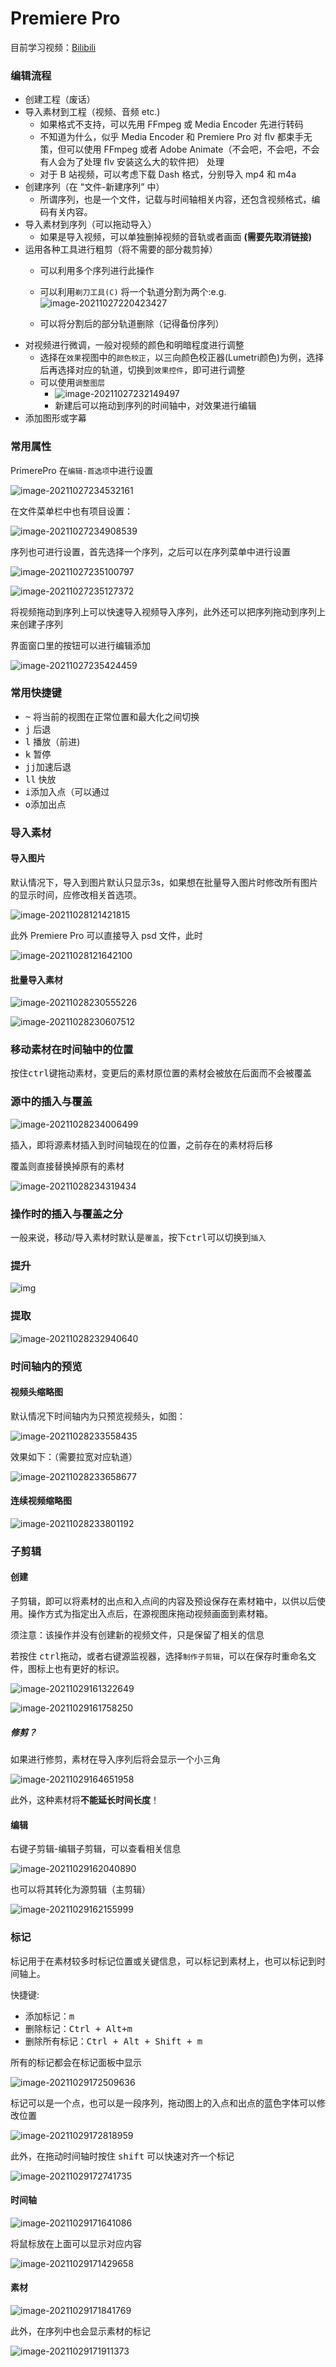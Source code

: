 #  Premiere Pro

目前学习视频：[Bilibili](https://www.bilibili.com/video/BV1bb411F7Sh?p=2)

### 编辑流程

+ 创建工程（废话）
+ 导入素材到工程（视频、音频 etc.)
	+ 如果格式不支持，可以先用 FFmpeg 或 Media Encoder 先进行转码
	+ 不知道为什么，似乎 Media Encoder 和 Premiere Pro 对 flv 都束手无策，但可以使用 FFmpeg 或者 Adobe Animate（不会吧，不会吧，不会有人会为了处理 flv 安装这么大的软件把） 处理
	+ 对于 B 站视频，可以考虑下载 Dash 格式，分别导入 mp4 和 m4a
+ 创建序列（在 “文件-新建序列” 中）
	+ 所谓序列，也是一个文件，记载与时间轴相关内容，还包含视频格式，编码有关内容。
+ 导入素材到序列（可以拖动导入）
	+ 如果是导入视频，可以单独删掉视频的音轨或者画面 **(需要先取消链接)**
+ 运用各种工具进行粗剪（将不需要的部分裁剪掉）
	+ 可以利用多个序列进行此操作
	
	+ 可以利用`剃刀工具(C)` 将一个轨道分割为两个:e.g.![image-20211027220423427](main_res/image-20211027220423427.png)
	
	+ 可以将分割后的部分轨道删除（记得备份序列）
+ 对视频进行微调，一般对视频的颜色和明暗程度进行调整
  + 选择在`效果`视图中的`颜色校正`，以三向颜色校正器(Lumetri颜色)为例，选择后再选择对应的轨道，切换到`效果控件`，即可进行调整 
  + 可以使用`调整图层`
    + ![image-20211027232149497](main_res/image-20211027232149497.png)
    + 新建后可以拖动到序列的时间轴中，对效果进行编辑
+ 添加图形或字幕
### 常用属性
PrimerePro 在`编辑-首选项`中进行设置

![image-20211027234532161](main_res/image-20211027234532161.png)

在文件菜单栏中也有项目设置：

![image-20211027234908539](main_res/image-20211027234908539.png)

序列也可进行设置，首先选择一个序列，之后可以在序列菜单中进行设置

![image-20211027235100797](main_res/image-20211027235100797.png)

![image-20211027235127372](main_res/image-20211027235127372.png)

将视频拖动到序列上可以快速导入视频导入序列，此外还可以把序列拖动到序列上来创建子序列

界面窗口里的按钮可以进行编辑添加

![image-20211027235424459](main_res/image-20211027235424459.png)

### 常用快捷键

+ <kbd>~</kbd> 将当前的视图在正常位置和最大化之间切换
+ <kbd>j</kbd> 后退
+ <kbd>l</kbd> 播放（前进)
+ <kbd>k</kbd> 暂停
+ <kbd>jj</kbd>加速后退
+ <kbd>ll</kbd> 快放
+ <kbd>i</kbd>添加入点（可以通过
+ <kbd>o</kbd>添加出点

### 导入素材

#### 导入图片

默认情况下，导入到图片默认只显示3s，如果想在批量导入图片时修改所有图片的显示时间，应修改相关首选项。

![image-20211028121421815](main_res/image-20211028121421815.png)

此外 Premiere Pro 可以直接导入 psd 文件，此时

![image-20211028121642100](main_res/image-20211028121642100.png)

#### 批量导入素材

![image-20211028230555226](main_res/image-20211028230555226.png)

![image-20211028230607512](main_res/image-20211028230607512.png)

### 移动素材在时间轴中的位置

按住<kbd>ctrl</kbd>键拖动素材，变更后的素材原位置的素材会被放在后面而不会被覆盖

### 源中的插入与覆盖

![image-20211028234006499](main_res/image-20211028234006499.png)

插入，即将源素材插入到时间轴现在的位置，之前存在的素材将后移

覆盖则直接替换掉原有的素材

![image-20211028234319434](main_res/image-20211028234319434.png)

### 操作时的插入与覆盖之分

一般来说，移动/导入素材时默认是`覆盖`，按下<kbd>ctrl</kbd>可以切换到`插入`

### 提升

![img](main_res/23X1F[U5GY7KA}%BTD$QQ0X.png)

### 提取

![image-20211028232940640](main_res/image-20211028232940640.png)

### 时间轴内的预览

#### 视频头缩略图

默认情况下时间轴内为只预览视频头，如图：

![image-20211028233558435](main_res/image-20211028233558435.png)

效果如下：（需要拉宽对应轨道）

![image-20211028233658677](main_res/image-20211028233658677.png)

#### 连续视频缩略图

![image-20211028233801192](main_res/image-20211028233801192.png)

### 子剪辑

#### 创建

子剪辑，即可以将素材的出点和入点间的内容及预设保存在素材箱中，以供以后使用。操作方式为指定出入点后，在源视图床拖动视频画面到素材箱。

须注意：该操作并没有创建新的视频文件，只是保留了相关的信息

若按住 <kbd>ctrl</kbd>拖动，或者右键源监视器，选择`制作子剪辑`，可以在保存时重命名文件，图标上也有更好的标识。

![image-20211029161322649](main_res/image-20211029161322649.png)

![image-20211029161758250](main_res/image-20211029161758250.png)



##### 修剪？

如果进行修剪，素材在导入序列后将会显示一个小三角

![image-20211029164651958](main_res/image-20211029164651958.png)

此外，这种素材将**不能延长时间长度**！



#### 编辑

右键子剪辑-编辑子剪辑，可以查看相关信息

![image-20211029162040890](main_res/image-20211029162040890.png)

也可以将其转化为源剪辑（主剪辑）

![image-20211029162155999](main_res/image-20211029162155999.png)

### 标记

标记用于在素材较多时标记位置或关键信息，可以标记到素材上，也可以标记到时间轴上。

快捷键:

+ 添加标记：<kbd>m</kbd>
+ 删除标记：<kbd>Ctrl + Alt+m</kbd>
+ 删除所有标记：<kbd>Ctrl + Alt + Shift + m</kbd>

所有的标记都会在标记面板中显示



![image-20211029172509636](main_res/image-20211029172509636.png)

标记可以是一个点，也可以是一段序列，拖动图上的入点和出点的蓝色字体可以修改位置

![image-20211029172818959](main_res/image-20211029172818959.png)

此外，在拖动时间轴时按住 <kbd>shift</kbd> 可以快速对齐一个标记

![image-20211029172741735](main_res/image-20211029172741735.png)

#### 时间轴

![image-20211029171641086](main_res/image-20211029171641086.png)

将鼠标放在上面可以显示对应内容

![image-20211029171429658](main_res/image-20211029171429658.png)

#### 素材

![image-20211029171841769](main_res/image-20211029171841769.png)

此外，在序列中也会显示素材的标记

![image-20211029171911373](main_res/image-20211029171911373.png)

